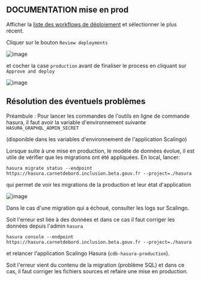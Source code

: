 ## DOCUMENTATION mise en prod

Afficher la [liste des workflows de déploiement](../../actions/workflows/deploy.yml)
et sélectionner le plus récent.

Cliquer sur le bouton `Review deployments`

![image](https://user-images.githubusercontent.com/160320/173357836-f79557fa-9678-48ce-a34c-2d3a04a1de8c.png)

et cocher la case `production` avant de finaliser le process en cliquant sur `Approve and deploy`

![image](https://user-images.githubusercontent.com/160320/173357900-624fa369-303e-4bc4-bc3e-cecac139f39c.png)

## Résolution des éventuels problèmes

Préambule : Pour lancer les commandes de l'outils en ligne de commande hasura, il faut avoir la variable d'environnement suivante `HASURA_GRAPHQL_ADMIN_SECRET`

(disponible dans les variables d'environnement de l'application Scalingo)

Lorsque suite à une mise en production, le modèle de données évolue, il est utile de vérifier que les migrations ont été appliquées. En local, lancer:

```
hasura migrate status --endpoint https://hasura.carnetdebord.inclusion.beta.gouv.fr --project=./hasura
```

qui permet de voir les migrations de la production et leur état d'application

![image](https://user-images.githubusercontent.com/160320/173358907-1d275f2d-d31c-4e0d-a7f6-dd45898bc949.png)

Dans le cas d'une migration qui a échoué, consulter les logs sur Scalingo.

Soit l'erreur est liée à des données et dans ce cas il faut corriger les données depuis l'admin `hasura`

```
hasura console --endpoint https://hasura.carnetdebord.inclusion.beta.gouv.fr --project=./hasura
```

et relancer l'application Scalingo Hasura (`cdb-hasura-production`).

Soit l'erreur vient du contenu de la migration (problème SQL) et dans ce cas, il faut corriger les fichiers sources et refaire une mise en production.
